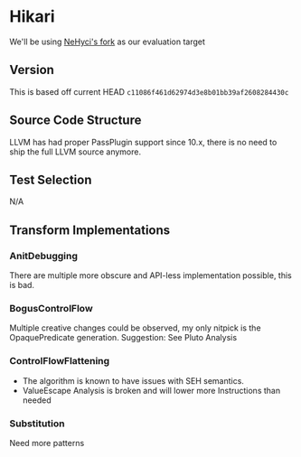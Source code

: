 # Hikari
We'll be using [NeHyci's fork]([https://github.com/NeHyci/Hanabi](https://github.com/NeHyci/Hikari-LLVM15)) as our evaluation target

## Version
This is based off current HEAD ``c11086f461d62974d3e8b01bb39af2608284430c``

## Source Code Structure

LLVM has had proper PassPlugin support since 10.x, there is no need to ship the full LLVM source anymore.

## Test Selection
N/A

## Transform Implementations
### AnitDebugging
There are multiple more obscure and API-less implementation possible, this is bad.

### BogusControlFlow
Multiple creative changes could be observed, my only nitpick is the OpaquePredicate generation.
Suggestion: See Pluto Analysis

### ControlFlowFlattening
- The algorithm is known to have issues with SEH semantics.
- ValueEscape Analysis is broken and will lower more Instructions than needed

### Substitution
Need more patterns
